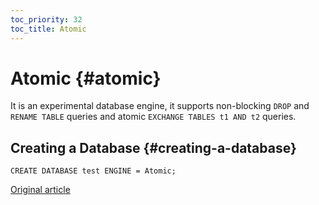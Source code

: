 ```yaml
---
toc_priority: 32
toc_title: Atomic
---
```



# Atomic {#atomic}

It is an experimental database engine, it supports non-blocking `DROP` and `RENAME TABLE` queries and atomic `EXCHANGE TABLES t1 AND t2` queries.

## Creating a Database {#creating-a-database}

    CREATE DATABASE test ENGINE = Atomic;

[Original article](https://clickhouse.tech/docs/en/engines/database_engines/atomic/) <!--hide-->
